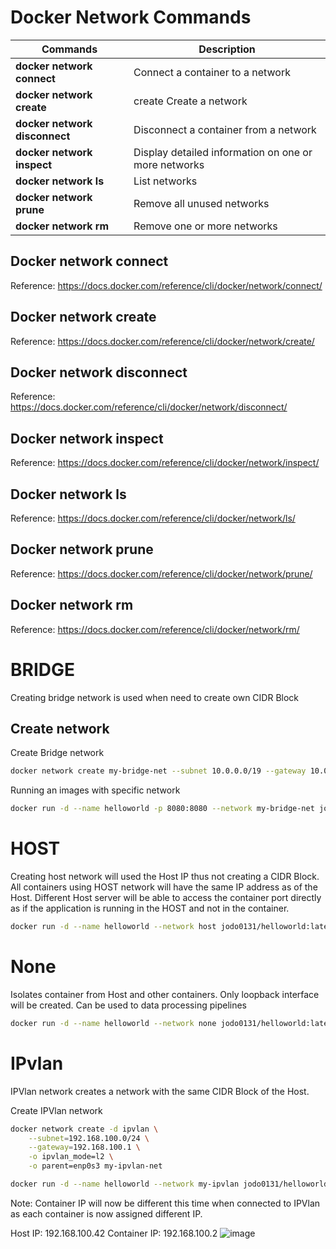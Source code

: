 # Docker Network Commands

| Commands  | Description |
| ------------- | ------------- |
| **docker network connect**  | Connect a container to a network  |
| **docker network create**  | create	Create a network  |
| **docker network disconnect**  |	Disconnect a container from a network  |
| **docker network inspect**  |	Display detailed information on one or more networks  |
| **docker network ls**  |	List networks  |
| **docker network prune**  |	Remove all unused networks  |
| **docker network rm**  |	Remove one or more networks  |

## Docker network connect
Reference: https://docs.docker.com/reference/cli/docker/network/connect/

## Docker network create
Reference: https://docs.docker.com/reference/cli/docker/network/create/

## Docker network disconnect
Reference: https://docs.docker.com/reference/cli/docker/network/disconnect/

## Docker network inspect
Reference: https://docs.docker.com/reference/cli/docker/network/inspect/

## Docker network ls
Reference: https://docs.docker.com/reference/cli/docker/network/ls/

## Docker network prune
Reference: https://docs.docker.com/reference/cli/docker/network/prune/

## Docker network rm
Reference: https://docs.docker.com/reference/cli/docker/network/rm/

# BRIDGE
Creating bridge network is used when need to create own CIDR Block

## Create network
Create Bridge network
```bash
docker network create my-bridge-net --subnet 10.0.0.0/19 --gateway 10.0.0.1
```

Running an images with specific network
```bash
docker run -d --name helloworld -p 8080:8080 --network my-bridge-net jodo0131/helloworld
```

# HOST
Creating host network will used the Host IP thus not creating a CIDR Block. All containers using HOST network will have the same IP address as of the Host. Different Host server will be able to access the container port directly as if the application is running in the HOST and not in the container.

```bash
docker run -d --name helloworld --network host jodo0131/helloworld:latest
```

# None
Isolates container from Host and other containers. Only loopback interface will be created. Can be used to data processing pipelines
```bash
docker run -d --name helloworld --network none jodo0131/helloworld:latest
```

# IPvlan
IPVlan network creates a network with the same CIDR Block of the Host.

Create IPVlan network
```bash
docker network create -d ipvlan \
    --subnet=192.168.100.0/24 \
    --gateway=192.168.100.1 \
    -o ipvlan_mode=l2 \
    -o parent=enp0s3 my-ipvlan-net
```

```bash
docker run -d --name helloworld --network my-ipvlan jodo0131/helloworld:latest
```

Note: Container IP will now be different this time when connected to IPVlan as each container is now assigned different IP.

Host IP: 192.168.100.42
Container IP: 192.168.100.2
![image](https://github.com/user-attachments/assets/18bfe5e5-ccfa-43e4-8149-5731c83085ba)










